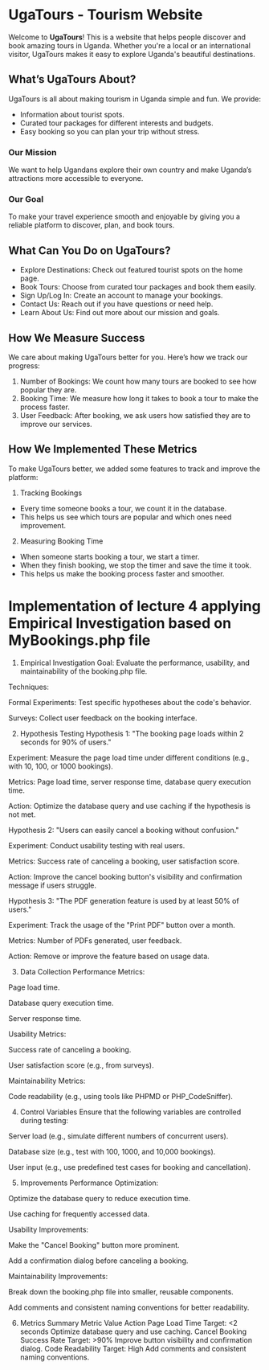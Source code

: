 # UgaTours - Tourism Website

Welcome to **UgaTours**! This is a website that helps people discover and book amazing tours in Uganda. Whether you're a local or an international visitor, UgaTours makes it easy to explore Uganda's beautiful destinations.

## What’s UgaTours About?

UgaTours is all about making tourism in Uganda simple and fun. We provide:
- Information about tourist spots.
- Curated tour packages for different interests and budgets.
- Easy booking so you can plan your trip without stress.

### Our Mission
We want to help Ugandans explore their own country and make Uganda’s attractions more accessible to everyone.

### Our Goal
To make your travel experience smooth and enjoyable by giving you a reliable platform to discover, plan, and book tours.

## What Can You Do on UgaTours?

- Explore Destinations: Check out featured tourist spots on the home page.
- Book Tours: Choose from curated tour packages and book them easily.
- Sign Up/Log In: Create an account to manage your bookings.
- Contact Us: Reach out if you have questions or need help.
- Learn About Us: Find out more about our mission and goals.

## How We Measure Success

We care about making UgaTours better for you. Here’s how we track our progress:

1. Number of Bookings: We count how many tours are booked to see how popular they are.
2. Booking Time: We measure how long it takes to book a tour to make the process faster.
3. User Feedback: After booking, we ask users how satisfied they are to improve our services.


## How We Implemented These Metrics

To make UgaTours better, we added some features to track and improve the platform:

1. Tracking Bookings
- Every time someone books a tour, we count it in the database.
- This helps us see which tours are popular and which ones need improvement.

2. Measuring Booking Time
- When someone starts booking a tour, we start a timer.
- When they finish booking, we stop the timer and save the time it took.
- This helps us make the booking process faster and smoother.
  
# Implementation of lecture 4 applying Empirical Investigation based on MyBookings.php file
1. Empirical Investigation
Goal: Evaluate the performance, usability, and maintainability of the booking.php file.

Techniques:

Formal Experiments: Test specific hypotheses about the code's behavior.

Surveys: Collect user feedback on the booking interface.

2. Hypothesis Testing
Hypothesis 1: "The booking page loads within 2 seconds for 90% of users."

Experiment: Measure the page load time under different conditions (e.g., with 10, 100, or 1000 bookings).

Metrics: Page load time, server response time, database query execution time.

Action: Optimize the database query and use caching if the hypothesis is not met.

Hypothesis 2: "Users can easily cancel a booking without confusion."

Experiment: Conduct usability testing with real users.

Metrics: Success rate of canceling a booking, user satisfaction score.

Action: Improve the cancel booking button's visibility and confirmation message if users struggle.

Hypothesis 3: "The PDF generation feature is used by at least 50% of users."

Experiment: Track the usage of the "Print PDF" button over a month.

Metrics: Number of PDFs generated, user feedback.

Action: Remove or improve the feature based on usage data.

3. Data Collection
Performance Metrics:

Page load time.

Database query execution time.

Server response time.

Usability Metrics:

Success rate of canceling a booking.

User satisfaction score (e.g., from surveys).

Maintainability Metrics:

Code readability (e.g., using tools like PHPMD or PHP_CodeSniffer).

4. Control Variables
Ensure that the following variables are controlled during testing:

Server load (e.g., simulate different numbers of concurrent users).

Database size (e.g., test with 100, 1000, and 10,000 bookings).

User input (e.g., use predefined test cases for booking and cancellation).

5. Improvements
Performance Optimization:

Optimize the database query to reduce execution time.

Use caching for frequently accessed data.

Usability Improvements:

Make the "Cancel Booking" button more prominent.

Add a confirmation dialog before canceling a booking.

Maintainability Improvements:

Break down the booking.php file into smaller, reusable components.

Add comments and consistent naming conventions for better readability.

6. Metrics Summary
Metric	Value	Action
Page Load Time	Target: <2 seconds	Optimize database query and use caching.
Cancel Booking Success Rate	Target: >90%	Improve button visibility and confirmation dialog.
Code Readability	Target: High	Add comments and consistent naming conventions.
